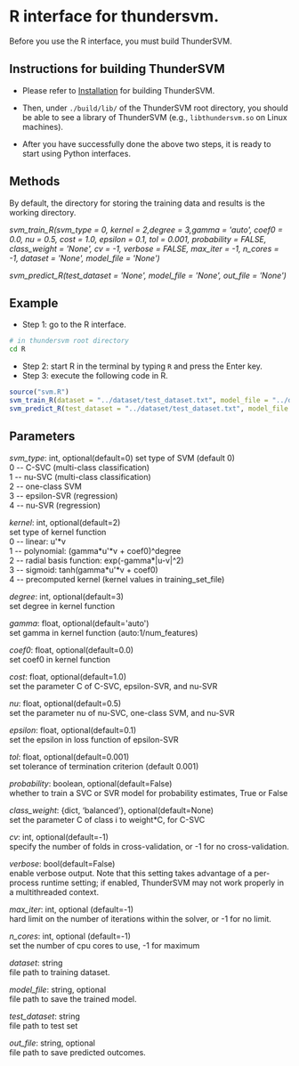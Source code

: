 # R interface for thundersvm.
Before you use the R interface, you must build ThunderSVM.

## Instructions for building ThunderSVM
* Please refer to [Installation](http://thundersvm.readthedocs.io/en/latest/how-to.html) for building ThunderSVM.

* Then, under ```./build/lib/``` of the ThunderSVM root directory, you should be able to see a library of ThunderSVM (e.g., ```libthundersvm.so``` on Linux machines).

* After you have successfully done the above two steps, it is ready to start using Python interfaces.
## Methods
By default, the directory for storing the training data and results is the working directory.

*svm_train_R(svm_type = 0, kernel = 2,degree = 3,gamma = 'auto',  coef0 = 0.0, nu = 0.5, cost = 1.0, epsilon = 0.1, tol = 0.001, probability = FALSE, class_weight = 'None', cv = -1, verbose = FALSE, max_iter = -1, n_cores = -1, dataset = 'None', model_file = 'None')*

*svm_predict_R(test_dataset = 'None', model_file = 'None', out_file = 'None')*

## Example
* Step 1: go to the R interface.
```bash
# in thundersvm root directory
cd R
```
* Step 2: start R in the terminal by typing ```R``` and press the Enter key.
* Step 3: execute the following code  in R.
```R
source("svm.R")
svm_train_R(dataset = "../dataset/test_dataset.txt", model_file = "../dataset/test_dataset.txt.model", cost = 100, gamma = 0.5)
svm_predict_R(test_dataset = "../dataset/test_dataset.txt", model_file = "../dataset/test_dataset.txt.model", out_file="test_dataset.txt.out")
```

## Parameters
*svm_type*: int, optional(default=0)
    set type of SVM (default 0)\
                    	0 -- C-SVC		(multi-class classification)\
                    	1 -- nu-SVC		(multi-class classification)\
                    	2 -- one-class SVM\
                    	3 -- epsilon-SVR	(regression)\
                    	4 -- nu-SVR		(regression)

*kernel*: int, optional(default=2)\
    set type of kernel function\
                    	0 -- linear: u'\*v\
                    	1 -- polynomial: (gamma\*u'\*v + coef0)^degree\
                    	2 -- radial basis function: exp(-gamma\*|u-v|^2)\
                    	3 -- sigmoid: tanh(gamma\*u'\*v + coef0)\
                    	4 -- precomputed kernel (kernel values in training_set_file)

*degree*: int, optional(default=3)\
    set degree in kernel function

*gamma*: float, optional(default='auto')\
    set gamma in kernel function (auto:1/num_features)

*coef0*: float, optional(default=0.0)\
    set coef0 in kernel function

*cost*: float, optional(default=1.0)\
    set the parameter C of C-SVC, epsilon-SVR, and nu-SVR

*nu*: float, optional(default=0.5)\
    set the parameter nu of nu-SVC, one-class SVM, and nu-SVR

*epsilon*: float, optional(default=0.1)\
    set the epsilon in loss function of epsilon-SVR

*tol*: float, optional(default=0.001)\
    set tolerance of termination criterion (default 0.001)

*probability*: boolean, optional(default=False)\
    whether to train a SVC or SVR model for probability estimates, True or False

*class_weight*:  {dict, ‘balanced’}, optional(default=None)\
    set the parameter C of class i to weight*C, for C-SVC
    
*cv*: int, optional(default=-1)\
    specify the number of folds in cross-validation, or -1 for no cross-validation. 

*verbose*: bool(default=False)\
    enable verbose output. Note that this setting takes advantage of a per-process runtime setting; if enabled, ThunderSVM may not work properly in a multithreaded context.

*max_iter*: int, optional (default=-1)\
    hard limit on the number of iterations within the solver, or -1 for no limit.

*n_cores*: int, optional (default=-1)\
    set the number of cpu cores to use, -1 for maximum

*dataset*: string\
    file path to training dataset.

*model_file*: string, optional\
    file path to save the trained model.

*test_dataset*: string\
   file path to test set

*out_file*: string, optional\
    file path to save predicted outcomes.
